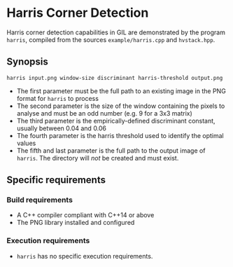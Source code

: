# Harris Corner Detection

Harris corner detection capabilities in GIL are demonstrated by the program `harris`, compiled from the sources `example/harris.cpp` and `hvstack.hpp`.

## Synopsis

`harris input.png window-size discriminant harris-threshold output.png`

- The first parameter must be the full path to an existing image in the PNG format for `harris` to process
- The second parameter is the size of the window containing the pixels to analyse and must be an odd number (e.g. 9 for a 3x3 matrix)
- The third parameter is the empirically-defined discriminant constant, usually between 0.04 and 0.06
- The fourth parameter is the harris threshold used to identify the optimal values
- The fifth and last parameter is the full path to the output image of `harris`. The directory will *not* be created and must exist.

## Specific requirements

### Build requirements

- A C++ compiler compliant with C++14 or above
- The PNG library installed and configured

### Execution requirements

- `harris` has no specific execution requirements.
